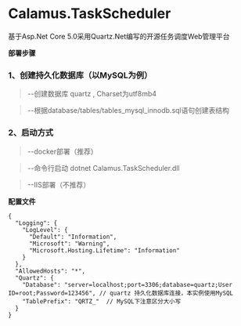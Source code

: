 # Calamus.TaskScheduler
基于Asp.Net Core 5.0采用Quartz.Net编写的开源任务调度Web管理平台

**部署步骤**

### 1、创建持久化数据库（以MySQL为例）

> --创建数据库 quartz , Charset为utf8mb4

> --根据database/tables/tables_mysql_innodb.sql语句创建表结构

### 2、启动方式
> --docker部署（推荐）

> --命令行启动 dotnet Calamus.TaskScheduler.dll

> --IIS部署（不推荐）

**配置文件**
```
{
  "Logging": {
    "LogLevel": {
      "Default": "Information",
      "Microsoft": "Warning",
      "Microsoft.Hosting.Lifetime": "Information"
    }
  },
  "AllowedHosts": "*",
  "Quartz": {
    "Database": "server=localhost;port=3306;database=quartz;User ID=root;Password=123456", // quartz 持久化数据库连接，本实例使用MySQL
    "TablePrefix": "QRTZ_"  // MySQL下注意区分大小写
  }
}

```
